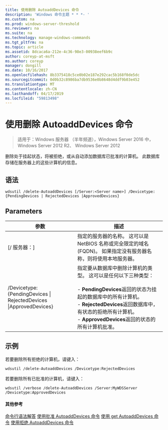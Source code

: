 ```yaml
---
title: 使用删除 AutoaddDevices 命令
description: 'Windows 命令主题 * * *- '
ms.custom: na
ms.prod: windows-server-threshold
ms.reviewer: na
ms.suite: na
ms.technology: manage-windows-commands
ms.tgt_pltfrm: na
ms.topic: article
ms.assetid: 8dcaca6a-212e-4c36-98e3-00938eef6b9c
author: coreyp-at-msft
ms.author: coreyp
manager: dongill
ms.date: 10/16/2017
ms.openlocfilehash: 8b3375418c5ce0b02e187e292cac5b168f0de5dc
ms.sourcegitcommit: 0d0b32c8986ba7db9536e0b8648d4ddf9b03e452
ms.translationtype: MT
ms.contentlocale: zh-CN
ms.lasthandoff: 04/17/2019
ms.locfileid: "59813498"
---
```

# <a name="using-the-delete-autoadddevices-command"></a>使用删除 AutoaddDevices 命令

>适用于：Windows 服务器 （半年频道），Windows Server 2016 中，Windows Server 2012 R2、 Windows Server 2012

删除处于挂起状态，将被拒绝，或从自动添加数据库已批准的计算机。 此数据库存储在服务器上的这些计算机的信息。
## <a name="syntax"></a>语法
```
wdsutil /delete-AutoaddDevices [/Server:<Server name>] /Devicetype:{PendingDevices | RejectedDevices |ApprovedDevices}
```
## <a name="parameters"></a>Parameters
|参数|描述|
|-------|--------|
|[/ 服务器：<Server name>]|指定的服务器的名称。 这可以是 NetBIOS 名称或完全限定的域名 (FQDN)。 如果指定没有服务器名称，则将使用本地服务器。|
|/Devicetype:{PendingDevices &#124; RejectedDevices &#124;ApprovedDevices}|指定要从数据库中删除计算机的类型。 这可以是任何以下三种类型：<br /><br />-   **PendingDevices**返回的状态为挂起的数据库中的所有计算机。<br />-   **RejectedDevices**返回数据库中，有状态的拒绝所有计算机。<br />-   **ApprovedDevices**返回的状态的所有计算机批准。|
## <a name="BKMK_examples"></a>示例
若要删除所有拒绝的计算机，请键入：
```
wdsutil /delete-AutoaddDevices /Devicetype:RejectedDevices
```
若要删除所有已批准的计算机，请键入：
```
wdsutil /verbose /delete-AutoaddDevices /Server:MyWDSServer /Devicetype:ApprovedDevices
```
#### <a name="additional-references"></a>其他参考
[命令行语法解答](command-line-syntax-key.md)
[使用批准 AutoaddDevices 命令](using-the-approve-autoadddevices-command.md)
[使用 get AutoaddDevices 命令](using-the-get-autoadddevices-command.md)
 [使用拒绝 AutoaddDevices 命令](using-the-reject-autoadddevices-command.md)
